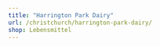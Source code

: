 ```yaml
---
title: "Harrington Park Dairy"
url: /christchurch/harrington-park-dairy/
shop: Lebensmittel
---
```


